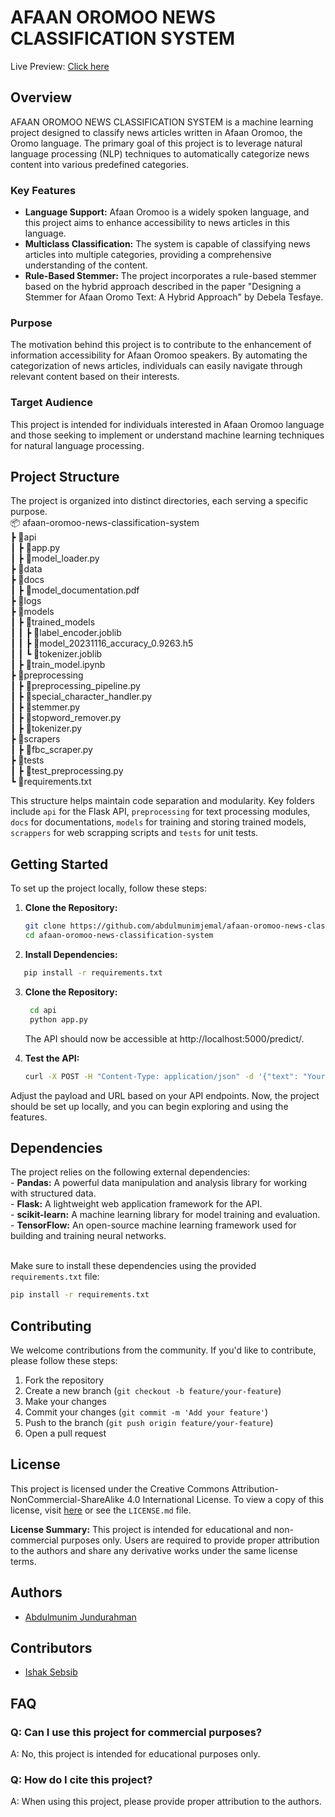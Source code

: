 ﻿# AFAAN OROMOO NEWS CLASSIFICATION SYSTEM

Live Preview: [Click here](https://afaan-oromoo-news-classification-system.streamlit.app/)

## Overview

AFAAN OROMOO NEWS CLASSIFICATION SYSTEM is a machine learning project designed to classify news articles written in Afaan Oromoo, the Oromo language. The primary goal of this project is to leverage natural language processing (NLP) techniques to automatically categorize news content into various predefined categories.

### Key Features

- **Language Support:** Afaan Oromoo is a widely spoken language, and this project aims to enhance accessibility to news articles in this language.
- **Multiclass Classification:** The system is capable of classifying news articles into multiple categories, providing a comprehensive understanding of the content.
- **Rule-Based Stemmer:** The project incorporates a rule-based stemmer based on the hybrid approach described in the paper "Designing a Stemmer for Afaan Oromo Text: A Hybrid Approach" by Debela Tesfaye.

### Purpose

The motivation behind this project is to contribute to the enhancement of information accessibility for Afaan Oromoo speakers. By automating the categorization of news articles, individuals can easily navigate through relevant content based on their interests.

### Target Audience

This project is intended for individuals interested in Afaan Oromoo language and those seeking to implement or understand machine learning techniques for natural language processing.

## Project Structure

The project is organized into distinct directories, each serving a specific purpose.</br>
📦 afaan-oromoo-news-classification-system </br>
┣ 📂api</br>
┃ ┣ 📜app.py</br>
┃ ┣ 📜model_loader.py</br>
┣ 📂data</br>
┣ 📂docs</br>
┃ ┣ 📜model_documentation.pdf</br>
┣ 📂logs</br>
┣ 📂models</br>
┃ ┣ 📂trained_models</br>
┃ ┃ ┣ 📜label_encoder.joblib</br>
┃ ┃ ┣ 📜model_20231116_accuracy_0.9263.h5</br>
┃ ┃ ┗ 📜tokenizer.joblib</br>
┃ ┣ 📜train_model.ipynb</br>
┣ 📂preprocessing</br>
┃ ┣ 📜preprocessing_pipeline.py</br>
┃ ┣ 📜special_character_handler.py</br>
┃ ┣ 📜stemmer.py</br>
┃ ┣ 📜stopword_remover.py</br>
┃ ┣ 📜tokenizer.py</br>
┣ 📂scrapers</br>
┃ ┣ 📜fbc_scraper.py</br>
┣ 📂tests</br>
┃ ┣ 📜test_preprocessing.py</br>
┗ 📜requirements.txt</br>

This structure helps maintain code separation and modularity. Key folders include `api` for the Flask API, `preprocessing` for text processing modules, `docs` for documentations, `models` for training and storing trained models, `scrappers` for web scrapping scripts and `tests` for unit tests.

## Getting Started

To set up the project locally, follow these steps:

1. **Clone the Repository:**
   ```bash
   git clone https://github.com/abdulmunimjemal/afaan-oromoo-news-classification-system.git
   cd afaan-oromoo-news-classification-system
   ```
2. **Install Dependencies:**

```bash
   pip install -r requirements.txt
```

3. **Clone the Repository:**

   ```bash
    cd api
    python app.py
   ```

   The API should now be accessible at http://localhost:5000/predict/.

4. **Test the API:**
   ```bash
   curl -X POST -H "Content-Type: application/json" -d '{"text": "Your sample afaan oromootext here."}' http://localhost:5000/predict
   ```

Adjust the payload and URL based on your API endpoints.
Now, the project should be set up locally, and you can begin exploring and using the features.

## Dependencies

The project relies on the following external dependencies: </br>
    - **Pandas:**  A powerful data manipulation and analysis library for working with structured data. </br>
    - **Flask:** A lightweight web application framework for the API. </br>
    - **scikit-learn:** A machine learning library for model training and evaluation. </br>
    - **TensorFlow:** An open-source machine learning framework used for building and training neural networks. </br> </br>

   Make sure to install these dependencies using the provided `requirements.txt` file:

   ```bash
   pip install -r requirements.txt
   ```

<!--
## Documentation

The project documentation provides detailed information on various aspects of the system. Explore the following sections:

### 1. [Preprocessing Pipeline](./preprocessing/README.md)

This section covers the text preprocessing steps and modules used in the project. Learn how raw text data is transformed and cleaned before being fed into the machine learning model.

### 2. [Model Training](./models/README.md)

Detailed documentation on the process of building, training, and evaluating the machine learning model is available here. Understand the architecture, training approach, and evaluation metrics used in the project.

### 3. [API Usage](./api/README.md)

Explore how to interact with the Flask API and make predictions using the trained machine learning model. The API documentation includes information on endpoints, input requirements, and sample requests.

Refer to each documentation section for in-depth insights into the corresponding components of the project.
-->
## Contributing

We welcome contributions from the community. If you'd like to contribute, please follow these steps:

1. Fork the repository
2. Create a new branch (`git checkout -b feature/your-feature`)
3. Make your changes
4. Commit your changes (`git commit -m 'Add your feature'`)
5. Push to the branch (`git push origin feature/your-feature`)
6. Open a pull request

## License

This project is licensed under the Creative Commons Attribution-NonCommercial-ShareAlike 4.0 International License. To view a copy of this license, visit [here](https://creativecommons.org/licenses/by-nc-sa/4.0/) or see the `LICENSE.md` file.

**License Summary:** This project is intended for educational and non-commercial purposes only. Users are required to provide proper attribution to the authors and share any derivative works under the same license terms.

## Authors

- [Abdulmunim Jundurahman](https://github.com/abdulmunimjemal)

## Contributors
- [Ishak Sebsib](https://github.com/ishaksebsib)

## FAQ

### Q: Can I use this project for commercial purposes?

A: No, this project is intended for educational purposes only.

### Q: How do I cite this project?

A: When using this project, please provide proper attribution to the authors.
